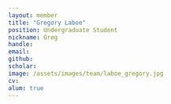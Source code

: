 ```yaml
---
layout: member
title: "Gregory Laboe"
position: Undergraduate Student
nickname: Greg
handle: 
email: 
github: 
scholar:
image: /assets/images/team/laboe_gregory.jpg
cv: 
alum: true
---
```

